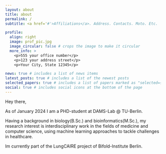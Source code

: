 ```yaml
---
layout: about
title: about
permalink: /
subtitle: <a href='#'>Affiliations</a>. Address. Contacts. Moto. Etc.

profile:
  align: right
  image: prof_pic.jpg
  image_circular: false # crops the image to make it circular
  more_info: >
    <p>555 your office number</p>
    <p>123 your address street</p>
    <p>Your City, State 12345</p>

news: true # includes a list of news items
latest_posts: true # includes a list of the newest posts
selected_papers: true # includes a list of papers marked as "selected={true}"
social: true # includes social icons at the bottom of the page
---
```



Hey there,

As of January 2024 I am a PHD-student at DAMS-Lab @ TU-Berlin.

Having a background in biology(B.Sc.) and bioinformatics(M.Sc.), my research interest is interdisciplinary work in the fields of medicine and computer science, using machine learning approaches to tackle challenges in healthcare.

Im currently part of the LungCAIRE project of Bifold-Institute Berlin.